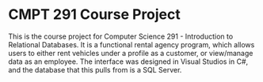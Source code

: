 # CMPT 291 Course Project
This is the course project for Computer Science 291 - Introduction to Relational Databases. It is a functional rental agency program, which allows users to either rent vehicles under a profile as a customer, or view/manage data as an employee. The interface was designed in Visual Studios in C#, and the database that this pulls from is a SQL Server.
